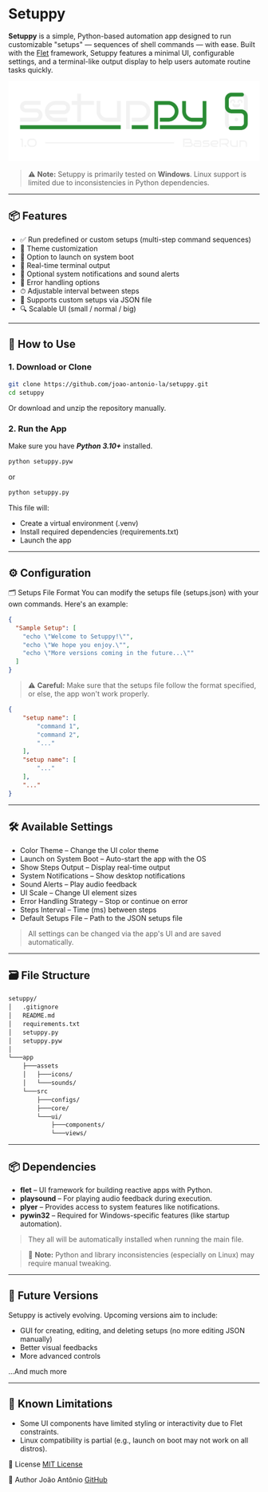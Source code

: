 # Setuppy

**Setuppy** is a simple, Python-based automation app designed to run customizable "setups" — sequences of shell commands — with ease.
Built with the [Flet](https://flet.dev) framework, Setuppy features a minimal UI, configurable settings, and a terminal-like output display to help users automate routine tasks quickly.

![app banner](app/assets/banners/banner_1.svg)

> ⚠️ **Note:** Setuppy is primarily tested on **Windows**. Linux support is limited due to inconsistencies in Python dependencies.

---

## 📦 Features

- ✅ Run predefined or custom setups (multi-step command sequences)
- 🎨 Theme customization
- 🚀 Option to launch on system boot
- 🧾 Real-time terminal output
- 🔔 Optional system notifications and sound alerts
- 🔧 Error handling options
- ⏱ Adjustable interval between steps
- 📁 Supports custom setups via JSON file
- 🔍 Scalable UI (small / normal / big)

---

## 🔧 How to Use

### 1. **Download or Clone**

```bash
git clone https://github.com/joao-antonio-la/setuppy.git
cd setuppy
```
Or download and unzip the repository manually.

### 2. Run the App
Make sure you have ***Python 3.10+*** installed.

```bash
python setuppy.pyw
```
or
```bash
python setuppy.py
```

This file will:
- Create a virtual environment (.venv)
- Install required dependencies (requirements.txt)
- Launch the app

---

## ⚙️ Configuration
🗂 Setups File Format
You can modify the setups file (setups.json) with your own commands. Here's an example:

```json
{
  "Sample Setup": [
    "echo \"Welcome to Setuppy!\"",
    "echo \"We hope you enjoy.\"",
    "echo \"More versions coming in the future...\""
  ]
}
```
> ⚠️ **Careful:** Make sure that the setups file follow the format specified, or else, the app won't work properly.

```json
{
    "setup name": [
        "command 1",
        "command 2",
        "..."
    ],
    "setup name": [
        "..."
    ],
    "..."
}
```

---

## 🛠 Available Settings
- Color Theme – Change the UI color theme
- Launch on System Boot – Auto-start the app with the OS
- Show Steps Output – Display real-time output
- System Notifications – Show desktop notifications
- Sound Alerts – Play audio feedback
- UI Scale – Change UI element sizes
- Error Handling Strategy – Stop or continue on error
- Steps Interval – Time (ms) between steps
- Default Setups File – Path to the JSON setups file

> All settings can be changed via the app's UI and are saved automatically.

---

## 🗃 File Structure
```bash
setuppy/
│   .gitignore
│   README.md
│   requirements.txt
│   setuppy.py
│   setuppy.pyw
│
└───app
    ├───assets
    │   ├───icons/
    │   └───sounds/
    └───src
        ├───configs/
        ├───core/
        └───ui/
            ├───components/
            └───views/
```

---

## 📦 Dependencies
- **flet** – UI framework for building reactive apps with Python.
- **playsound** – For playing audio feedback during execution.
- **plyer** – Provides access to system features like notifications.
- **pywin32** – Required for Windows-specific features (like startup automation).

> They all will be automatically installed when running the main file.

> 🐍 **Note:** Python and library inconsistencies (especially on Linux) may require manual tweaking.

---

## 🔮 Future Versions
Setuppy is actively evolving. Upcoming versions aim to include:

- GUI for creating, editing, and deleting setups (no more editing JSON manually)
- Better visual feedbacks
- More advanced controls

...And much more

---

## 🧠 Known Limitations
- Some UI components have limited styling or interactivity due to Flet constraints.
- Linux compatibility is partial (e.g., launch on boot may not work on all distros).

📜 License
[MIT License](LICENSE)

🤖 Author
João Antônio
[GitHub](https://github.com/joao-antonio-la)